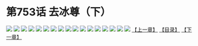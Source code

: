 # 第753话 去冰尊（下）
![](https://mhpic.xiaomingtaiji.net/comic/D/斗破苍穹/第753话F1_262394/1.jpg-zymk.middle.webp)
![](https://mhpic.xiaomingtaiji.net/comic/D/斗破苍穹/第753话F1_262394/2.jpg-zymk.middle.webp)
![](https://mhpic.xiaomingtaiji.net/comic/D/斗破苍穹/第753话F1_262394/3.jpg-zymk.middle.webp)
![](https://mhpic.xiaomingtaiji.net/comic/D/斗破苍穹/第753话F1_262394/4.jpg-zymk.middle.webp)
![](https://mhpic.xiaomingtaiji.net/comic/D/斗破苍穹/第753话F1_262394/5.jpg-zymk.middle.webp)
![](https://mhpic.xiaomingtaiji.net/comic/D/斗破苍穹/第753话F1_262394/6.jpg-zymk.middle.webp)
![](https://mhpic.xiaomingtaiji.net/comic/D/斗破苍穹/第753话F1_262394/7.jpg-zymk.middle.webp)
![](https://mhpic.xiaomingtaiji.net/comic/D/斗破苍穹/第753话F1_262394/8.jpg-zymk.middle.webp)
![](https://mhpic.xiaomingtaiji.net/comic/D/斗破苍穹/第753话F1_262394/9.jpg-zymk.middle.webp)
![](https://mhpic.xiaomingtaiji.net/comic/D/斗破苍穹/第753话F1_262394/10.jpg-zymk.middle.webp)
![](https://mhpic.xiaomingtaiji.net/comic/D/斗破苍穹/第753话F1_262394/11.jpg-zymk.middle.webp)
![](https://mhpic.xiaomingtaiji.net/comic/D/斗破苍穹/第753话F1_262394/12.jpg-zymk.middle.webp)
![](https://mhpic.xiaomingtaiji.net/comic/D/斗破苍穹/第753话F1_262394/13.jpg-zymk.middle.webp)
![](https://mhpic.xiaomingtaiji.net/comic/D/斗破苍穹/第753话F1_262394/14.jpg-zymk.middle.webp)
![](https://mhpic.xiaomingtaiji.net/comic/D/斗破苍穹/第753话F1_262394/15.jpg-zymk.middle.webp)
![](https://mhpic.xiaomingtaiji.net/comic/D/斗破苍穹/第753话F1_262394/16.jpg-zymk.middle.webp)
![](https://mhpic.xiaomingtaiji.net/comic/D/斗破苍穹/第753话F1_262394/17.jpg-zymk.middle.webp)
[【上一章】](./756.md)
[【目录】](./README.md)
[【下一章】](./758.md)
